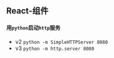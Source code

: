 ## React-组件

#### 用`python`启动`http`服务

- v2 `python -m SimpleHTTPServer 8080`
- v3 `python -m http.server 8080`


